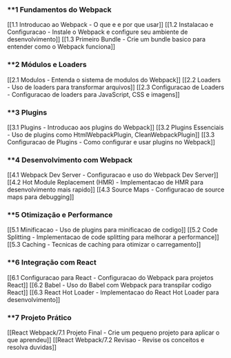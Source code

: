 

###  **1️ Fundamentos do Webpack

[[1.1 Introducao ao Webpack - O que e e por que usar]]
[[1.2 Instalacao e Configuracao - Instale o Webpack e configure seu ambiente de desenvolvimento]]
[[1.3 Primeiro Bundle - Crie um bundle basico para entender como o Webpack funciona]]

### **2️  Módulos e Loaders

[[2.1 Modulos - Entenda o sistema de modulos do Webpack]]
[[2.2 Loaders - Uso de loaders para transformar arquivos]]
[[2.3 Configuracao de Loaders - Configuracao de loaders para JavaScript, CSS e imagens]]

###  **3️ Plugins

[[3.1 Plugins - Introducao aos plugins do Webpack]]
[[3.2 Plugins Essenciais - Uso de plugins como HtmlWebpackPlugin, CleanWebpackPlugin]]
[[3.3 Configuracao de Plugins - Como configurar e usar plugins no Webpack]]

### **4️ Desenvolvimento com Webpack

[[4.1 Webpack Dev Server - Configuracao e uso do Webpack Dev Server]]
[[4.2 Hot Module Replacement (HMR) - Implementacao de HMR para desenvolvimento mais rapido]]
[[4.3 Source Maps - Configuracao de source maps para debugging]]

### **5️ Otimização e Performance

[[5.1 Minificacao - Uso de plugins para minificacao de codigo]]
[[5.2 Code Splitting - Implementacao de code splitting para melhorar a performance]]
[[5.3 Caching - Tecnicas de caching para otimizar o carregamento]]

### **6️ Integração com React

[[6.1 Configuracao para React - Configuracao do Webpack para projetos React]]
[[6.2 Babel - Uso do Babel com Webpack para transpilar codigo React]]
[[6.3 React Hot Loader - Implementacao do React Hot Loader para desenvolvimento]]

### **7️ Projeto Prático

[[React Webpack/7.1 Projeto Final - Crie um pequeno projeto para aplicar o que aprendeu]]
[[React Webpack/7.2 Revisao - Revise os conceitos e resolva duvidas]]


